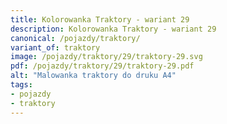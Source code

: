 ```yaml
---
title: Kolorowanka Traktory - wariant 29
description: Kolorowanka Traktory - wariant 29
canonical: /pojazdy/traktory/
variant_of: traktory
image: /pojazdy/traktory/29/traktory-29.svg
pdf: /pojazdy/traktory/29/traktory-29.pdf
alt: "Malowanka traktory do druku A4"
tags:
- pojazdy
- traktory
---
```

